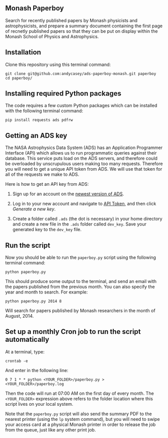 Monash Paperboy
---------------

Search for recently published papers by Monash physicists and astrophysicists,
and prepare a summary document containing the first page of recnetly published
papers so that they can be put on display within the Monash School of Physics
and Astrophysics.


Installation
------------

Clone this repository using this terminal command:

    git clone git@github.com:andycasey/ads-paperboy-monash.git paperboy
    cd paperboy/

Installing required Python packages
-----------------------------------

The code requires a few custom Python packages which can be installed with the 
following terminal command:

    pip install requests ads pdfrw


Getting an ADS key
------------------

The NASA Astrophysics Data System (ADS) has an Application Programmer Interface 
(API) which allows us to run programmatic queries against their database. This 
service puts load on the ADS servers, and therefore could be overloaded by
unscrupulous users making too many requests. Therefore you will need to get a 
unique API token from ADS. We will use that token for all of the requests we 
make to ADS.

Here is how to get an API key from ADS:

  1. Sign up for an account on the [newest version of ADS](https://ui.adsabs.harvard.edu).

  2. Log in to your new account and navigate to [API Token](https://ui.adsabs.harvard.edu/#user/settings/token),
     and then click *Generate a new key*.

  3. Create a folder called `.ads` (the dot is necessary) in your home 
     directory and create a new file in the `.ads` folder called `dev_key`. 
     Save your generated key to the `dev_key` file.


Run the script
--------------

Now you should be able to run the `paperboy.py` script using the following 
terminal command:

    python paperboy.py 

This should produce some output to the terminal, and send an email with the 
papers published from the previous month. You can also specify the year and
month to search. For example:

    python paperboy.py 2014 8

Will search for papers published by Monash researchers in the month of August,
2014.


Set up a monthly Cron job to run the script automatically
---------------------------------------------------------

At a terminal, type:

    crontab -e

And enter in the following line:

    0 7 1 * * python <YOUR_FOLDER>/paperboy.py > <YOUR_FOLDER>/paperboy.log

Then the code will run at 07:00 AM on the first day of every month. The 
`<YOUR_FOLDER>` expression above refers to the folder location where this script
lives on your local system. 

Note that the `paperboy.py` script will also send the summary PDF to the nearest
printer (using the `lp` system command), but you will need to swipe your access
card at a physical Monash printer in order to release the job from the queue,
just like any other print job.